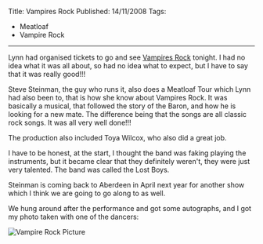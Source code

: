 Title: Vampires Rock
Published: 14/11/2008
Tags:
- Meatloaf
- Vampire Rock
---

Lynn had organised tickets to go and see [Vampires Rock](http://www.vampiresrock.com/index.htm) tonight. I had no idea what it was all about, so had no idea what to expect, but I have to say that it was really good!!!

Steve Steinman, the guy who runs it, also does a Meatloaf Tour which Lynn had also been to, that is how she know about Vampires Rock. It was basically a musical, that followed the story of the Baron, and how he is looking for a new mate. The difference being that the songs are all classic rock songs. It was all very well done!!!

The production also included Toya Wilcox, who also did a great job.

I have to be honest, at the start, I thought the band was faking playing the instruments, but it became clear that they definitely weren't, they were just very talented. The band was called the Lost Boys.

Steinman is coming back to Aberdeen in April next year for another show which I think we are going to go along to as well.

We hung around after the performance and got some autographs, and I got my photo taken with one of the dancers:

![Vampire Rock Picture](https://gep13wpstorage.blob.core.windows.net/gep13/2008/11/14/1476.jpg)
